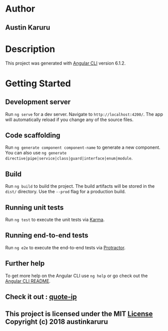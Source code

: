 # Author
## Austin Karuru
# Description
This project was generated with [Angular CLI](https://github.com/angular/angular-cli) version 6.1.2.
# Getting Started

## Development server

Run `ng serve` for a dev server. Navigate to `http://localhost:4200/`. The app will automatically reload if you change any of the source files.

## Code scaffolding

Run `ng generate component component-name` to generate a new component. You can also use `ng generate directive|pipe|service|class|guard|interface|enum|module`.

## Build

Run `ng build` to build the project. The build artifacts will be stored in the `dist/` directory. Use the `--prod` flag for a production build.

## Running unit tests

Run `ng test` to execute the unit tests via [Karma](https://karma-runner.github.io).

## Running end-to-end tests

Run `ng e2e` to execute the end-to-end tests via [Protractor](http://www.protractortest.org/).

## Further help

To get more help on the Angular CLI use `ng help` or go check out the [Angular CLI README](https://github.com/angular/angular-cli/blob/master/README.md).
## Check it out : <a href="https://austinkaruru.github.io/quote-ip/">quote-ip</a>
## This project is licensed under the MIT <a href="https://github.com/austinkaruru/quote-ip/blob/master/LICENSE">License</a> Copyright (c) 2018 austinkaruru
